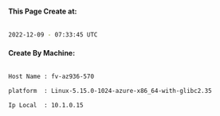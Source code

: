 
   
#### This Page Create at:

```bash

2022-12-09 - 07:33:45 UTC

```

#### Create By Machine:

```bash

Host Name : fv-az936-570

platform  : Linux-5.15.0-1024-azure-x86_64-with-glibc2.35

Ip Local  : 10.1.0.15

```

